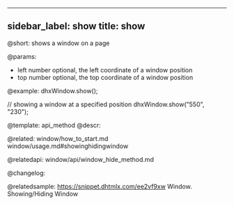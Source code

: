 
---
sidebar_label: show
title: show
---          

@short: shows a window on a page


@params:
- left 		number 	optional, the left coordinate of a window position
- top 		number 	optional, the top coordinate of a window position



@example:
dhxWindow.show();
 
// showing a window at a specified position
dhxWindow.show("550", "230");


@template: api_method
@descr:

@related:
window/how_to_start.md
window/usage.md#showinghidingwindow

@relatedapi:
window/api/window_hide_method.md


@changelog:


@relatedsample: https://snippet.dhtmlx.com/ee2vf9xw	Window. Showing/Hiding Window